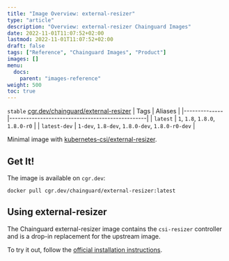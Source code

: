 ```yaml
---
title: "Image Overview: external-resizer"
type: "article"
description: "Overview: external-resizer Chainguard Images"
date: 2022-11-01T11:07:52+02:00
lastmod: 2022-11-01T11:07:52+02:00
draft: false
tags: ["Reference", "Chainguard Images", "Product"]
images: []
menu:
  docs:
    parent: "images-reference"
weight: 500
toc: true
---
```


`stable` [cgr.dev/chainguard/external-resizer](https://github.com/chainguard-images/images/tree/main/images/external-resizer)
| Tags         | Aliases                                         |
|--------------|-------------------------------------------------|
| `latest`     | `1`, `1.8`, `1.8.0`, `1.8.0-r0`                 |
| `latest-dev` | `1-dev`, `1.8-dev`, `1.8.0-dev`, `1.8.0-r0-dev` |



Minimal image with [kubernetes-csi/external-resizer](https://github.com/kubernetes-csi/external-resizer).

## Get It!

The image is available on `cgr.dev`:

```
docker pull cgr.dev/chainguard/external-resizer:latest
```

## Using external-resizer

The Chainguard external-resizer image contains the `csi-resizer` controller and is a drop-in replacement for the upstream image.

To try it out, follow the [official installation
instructions](https://github.com/kubernetes-csi/external-resizer/blob/master/README.md#usage).

